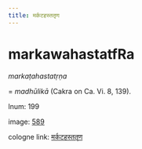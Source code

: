 ```yaml
---
title: मर्कटहस्ततृण
---
```


# markawahastatfRa

<i>markaṭahastatṛṇa</i>  <div n="P" />= <i>madhūlikā</i> (Cakra on Ca. Vi. 8, 139).

lnum: 199

image: [589](https://www.sanskrit-lexicon.uni-koeln.de/scans/csl-apidev/servepdf.php?dict=snp&page=589)

cologne link: [मर्कटहस्ततृण](https://sanskrit-lexicon.uni-koeln.de/scans/csl-apidev/getword.php?dict=snp&key=मर्कटहस्ततृण)

